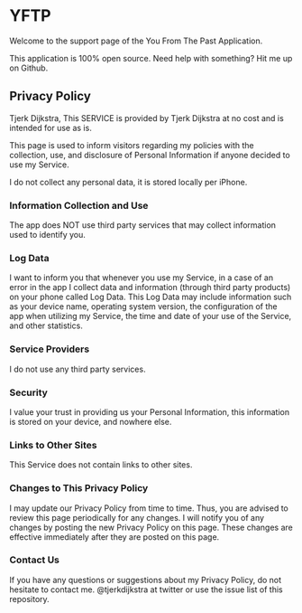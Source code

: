 # YFTP

Welcome to the support page of the You From The Past Application.

This application is 100% open source.
Need help with something? Hit me up on Github.

## Privacy Policy

Tjerk Dijkstra, This SERVICE is provided by Tjerk Dijkstra at no cost and is intended for use as is.

This page is used to inform visitors regarding my policies with the collection, use, and disclosure of Personal Information if anyone decided to use my Service.

I do not collect any personal data, it is stored locally per iPhone.

### Information Collection and Use

The app does NOT use third party services that may collect information used to identify you.


### Log Data

I want to inform you that whenever you use my Service, in a case of an error in the app I collect data and information (through third party products) on your phone called Log Data. This Log Data may include information such as your  device name, operating system version, the configuration of the app when utilizing my Service, the time and date of your use of the Service, and other statistics.

### Service Providers

I do not use any third party services.

### Security

I value your trust in providing us your Personal Information, this information is stored on your device, and nowhere else.

### Links to Other Sites

This Service does not contain links to other sites. 

### Changes to This Privacy Policy

I may update our Privacy Policy from time to time. Thus, you are advised to review this page periodically for any changes. I will notify you of any changes by posting the new Privacy Policy on this page. These changes are effective immediately after they are posted on this page.

### Contact Us

If you have any questions or suggestions about my Privacy Policy, do not hesitate to contact me. @tjerkdijkstra at twitter or use the issue list of this repository.
